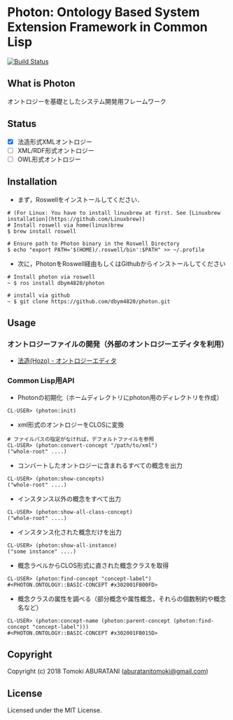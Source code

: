 # Photon: Ontology Based System Extension Framework in Common Lisp 

[![Build Status](https://travis-ci.com/dbym4820/photon.svg?branch=master)](https://travis-ci.com/dbym4820/photon)

## What is Photon

オントロジーを基礎としたシステム開発用フレームワーク

## Status

- [X] 法造形式XMLオントロジー
- [ ] XML/RDF形式オントロジー
- [ ] OWL形式オントロジー

## Installation

- まず，Roswellをインストールしてください．

```
# (For Linux: You have to install linuxbrew at first. See [Linuxbrew installation](https://github.com/Linuxbrew))
# Install roswell via home(linux)brew
$ brew install roswell

# Ensure path to Photon binary in the Roswell Directory
$ echo "export PATH='$(HOME)/.roswell/bin':$PATH" >> ~/.profile
```

- 次に，PhotonをRoswell経由もしくはGithubからインストールしてください

```
# Install photon via roswell
~ $ ros install dbym4820/photon

# install via github
~ $ git clone https://github.com/dbym4820/photon.git
```

## Usage

### オントロジーファイルの開発（外部のオントロジーエディタを利用）

- [法造(Hozo) - オントロジーエディタ](http://www.hozo.jp/download_en.html)

### Common Lisp用API

- Photonの初期化（ホームディレクトリにphoton用のディレクトリを作成）

```
CL-USER> (photon:init)
```

- xml形式のオントロジーをCLOSに変換

```
# ファイルパスの指定がなければ，デフォルトファイルを参照
CL-USER> (photon:convert-concept "/path/to/xml")
("whole-root" ....)
```

- コンバートしたオントロジーに含まれるすべての概念を出力

```
CL-USER> (photon:show-concepts)
("whole-root" ....)
```

- インスタンス以外の概念をすべて出力

```
CL-USER> (photon:show-all-class-concept)
("whole-root" ....)
```

- インスタンス化された概念だけを出力

```
CL-USER> (photon:show-all-instance)
("some instance" ....)
```

- 概念ラベルからCLOS形式に直された概念クラスを取得

```
CL-USER> (photon:find-concept "concept-label")
#<PHOTON.ONTOLOGY::BASIC-CONCEPT #x302001FB00FD>
```

- 概念クラスの属性を調べる（部分概念や属性概念，それらの個数制約や概念名など）

```
CL-USER> (photon:concept-name (photon:parent-concept (photon:find-concept "concept-label")))
#<PHOTON.ONTOLOGY::BASIC-CONCEPT #x302001FB015D>
```

## Copyright

Copyright (c) 2018 Tomoki ABURATANI (aburatanitomoki@gmail.com)

## License

Licensed under the MIT License.
